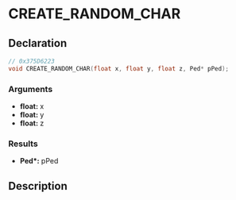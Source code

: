 # CREATE_RANDOM_CHAR

## Declaration
```cpp
// 0x375D6223
void CREATE_RANDOM_CHAR(float x, float y, float z, Ped* pPed);
```

### Arguments
- **float:** x
- **float:** y
- **float:** z

### Results
- **Ped\*:** pPed

## Description
